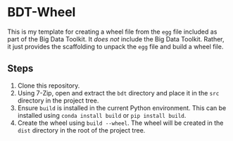 # BDT-Wheel

This is my template for creating a wheel file from the `egg` file included as part of the Big Data Toolkit. It _does
not_ include the Big Data Toolkit. Rather, it just provides the scaffolding to unpack the `egg` file and build a
wheel file.

## Steps

1. Clone this repository.
2. Using 7-Zip, open and extract the `bdt` directory and place it in the `src` directory in the project tree.
3. Ensure `build` is installed in the current Python environment. This can be installed using `conda install build`
   or `pip install build`.
4. Create the wheel using `build --wheel`. The wheel will be created in the `dist` directory in the root of the
   project tree.

